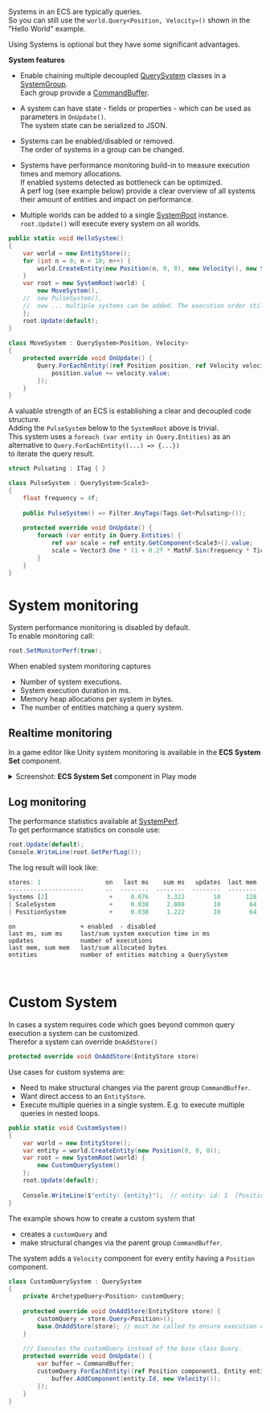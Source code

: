 Systems in an ECS are typically queries.  
So you can still use the `world.Query<Position, Velocity>()` shown in the "Hello World" example.  

Using Systems is optional but they have some significant advantages.

**System features**

- Enable chaining multiple decoupled [QuerySystem](https://github.com/friflo/Friflo.Engine-docs/blob/main/api/QuerySystem.md) classes in a
  [SystemGroup](https://github.com/friflo/Friflo.Engine-docs/blob/main/api/SystemGroup.md).  
  Each group provide a [CommandBuffer](https://friflo.gitbook.io/friflo.engine.ecs/examples/optimization#commandbuffer).

- A system can have state - fields or properties - which can be used as parameters in `OnUpdate()`.  
  The system state can be serialized to JSON.

- Systems can be enabled/disabled or removed.  
  The order of systems in a group can be changed.

- Systems have performance monitoring build-in to measure execution times and memory allocations.  
  If enabled systems detected as bottleneck can be optimized.  
  A perf log (see example below) provide a clear overview of all systems their amount of entities and impact on performance.

- Multiple worlds can be added to a single  [SystemRoot](https://github.com/friflo/Friflo.Engine-docs/blob/main/api/SystemRoot.md) instance.  
  `root.Update()` will execute every system on all worlds.


```csharp
public static void HelloSystem()
{
    var world = new EntityStore();
    for (int n = 0; n < 10; n++) {
        world.CreateEntity(new Position(n, 0, 0), new Velocity(), new Scale3());
    }
    var root = new SystemRoot(world) {
        new MoveSystem(),
    //  new PulseSystem(),
    //  new ... multiple systems can be added. The execution order still remains clear.
    };
    root.Update(default);
}
        
class MoveSystem : QuerySystem<Position, Velocity>
{
    protected override void OnUpdate() {
        Query.ForEachEntity((ref Position position, ref Velocity velocity, Entity entity) => {
            position.value += velocity.value;
        });
    }
}
```

A valuable strength of an ECS is establishing a clear and decoupled code structure.  
Adding the `PulseSystem` below to the `SystemRoot` above is trivial.  
This system uses a `foreach (var entity in Query.Entities)` as an alternative to `Query.ForEachEntity((...) => {...})`  
to iterate the query result.

```csharp
struct Pulsating : ITag { }

class PulseSystem : QuerySystem<Scale3>
{
    float frequency = 4f;
    
    public PulseSystem() => Filter.AnyTags(Tags.Get<Pulsating>());
    
    protected override void OnUpdate() {
        foreach (var entity in Query.Entities) {
            ref var scale = ref entity.GetComponent<Scale3>().value;
            scale = Vector3.One * (1 + 0.2f * MathF.Sin(frequency * Tick.time));
        }
    }
}
```

# System monitoring

System performance monitoring is disabled by default.  
To enable monitoring call:

```csharp
root.SetMonitorPerf(true);
```

When enabled system monitoring captures
- Number of system executions.
- System execution duration in ms.
- Memory heap allocations per system in bytes.
- The number of entities matching a query system.


## Realtime monitoring

In a game editor like Unity system monitoring is available in the **ECS System Set** component.
<details>
<summary>Screenshot: <b>ECS System Set</b> component in Play mode</summary>
<img src="https://raw.githubusercontent.com/friflo/Friflo.Engine.ECS/main/docs/images/SystemSet-Unity.png" width="324" height="ddd"/>
</details>


## Log monitoring

The performance statistics available at [SystemPerf](https://github.com/friflo/Friflo.Engine-docs/blob/main/api/SystemPerf.md).  
To get performance statistics on console use:

```csharp
root.Update(default);
Console.WriteLine(root.GetPerfLog());
```

The log result will look like:
```js
stores: 1                  on   last ms    sum ms   updates  last mem   sum mem  entities
---------------------      --  --------  --------  --------  --------  --------  --------
Systems [2]                 +     0.076     3.322        10       128      1392
| ScaleSystem               +     0.038     2.088        10        64       696     10000
| PositionSystem            +     0.038     1.222        10        64       696     10000
```
```
on                  + enabled  - disabled
last ms, sum ms     last/sum system execution time in ms
updates             number of executions
last mem, sum mem   last/sum allocated bytes
entities            number of entities matching a QuerySystem
```

<br/>


# Custom System

In cases a system requires code which goes beyond common query execution a system can be customized.  
Therefor a system can override `OnAddStore()`
```cs
protected override void OnAddStore(EntityStore store)
```

Use cases for custom systems are:
- Need to make structural changes via the parent group `CommandBuffer`.
- Want direct access to an `EntityStore`.
- Execute multiple queries in a single system. E.g. to execute multiple queries in nested loops.

```cs
public static void CustomSystem()
{
    var world = new EntityStore();
    var entity = world.CreateEntity(new Position(0, 0, 0));
    var root = new SystemRoot(world) {
        new CustomQuerySystem()
    };
    root.Update(default);
    
    Console.WriteLine($"entity: {entity}");  // entity: id: 1  [Position, Velocity]
}
```

The example shows how to create a custom system that
- creates a `customQuery` and
- make structural changes via the parent group `CommandBuffer`.

The system adds a `Velocity` component for every entity having a `Position` component. 
```cs
class CustomQuerySystem : QuerySystem
{
    private ArchetypeQuery<Position> customQuery;
    
    protected override void OnAddStore(EntityStore store) {
        customQuery = store.Query<Position>();
        base.OnAddStore(store); // must be called to ensure execution of OnUpdate()
    }
    
    /// Executes the customQuery instead of the base class Query.
    protected override void OnUpdate() {
        var buffer = CommandBuffer;
        customQuery.ForEachEntity((ref Position component1, Entity entity) => {
            buffer.AddComponent(entity.Id, new Velocity());
        });
    }
}
```